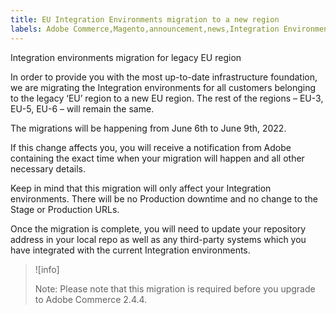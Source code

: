 ```yaml
---
title: EU Integration Environments migration to a new region
labels: Adobe Commerce,Magento,announcement,news,Integration Environments,migration,EU,upgrade,2.4.4
---
```


Integration environments migration for legacy EU region



In order to provide you with the most up-to-date infrastructure foundation, we are migrating the Integration environments for all customers belonging to the legacy ‘EU’ region to a new EU region. The rest of the regions – EU-3, EU-5, EU-6 – will remain the same.  

The migrations will be happening from June 6th to June 9th, 2022.  

If this change affects you, you will receive a notification from Adobe containing the exact time when your migration will happen and all other necessary details.  

Keep in mind that this migration will only affect your Integration environments. There will be no Production downtime and no change to the Stage or Production URLs.

Once the migration is complete, you will need to update your repository address in your local repo as well as any third-party systems which you have integrated with the current Integration environments.  

>![info]
>
>Note: Please note that this migration is required before you upgrade to Adobe Commerce 2.4.4.

